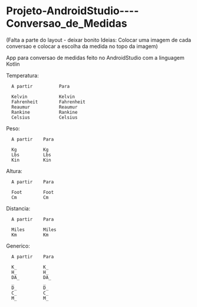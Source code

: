 # Projeto-AndroidStudio----Conversao_de_Medidas

(Falta a parte do layout - deixar bonito
Ideias: Colocar uma imagem de cada conversao e colocar a escolha da medida no topo da imagem)


App para conversao de medidas feito no AndroidStudio com a linguagem Kotlin


Temperatura:


      A partir          Para
      
      Kelvin            Kelvin                        
      Fahrenheit        Fahrenheit
      Reaumur           Reaumur
      Rankine           Rankine
      Celsius           Celsius
                 
Peso:

      A partir    Para
      
      Kg          Kg
      Lbs         Lbs
      Kin         Kin
      
      
Altura:

      A partir    Para
      
      Foot        Foot
      Cm          Cm
      
Distancia:

      A partir    Para
      
      Miles       Miles
      Km          Km
      
Generico:

      A partir    Para
      
      K_          K_
      H_          H_
      DA_         DA_
      _           _
      D_          D_
      C_          C_
      M_          M_
